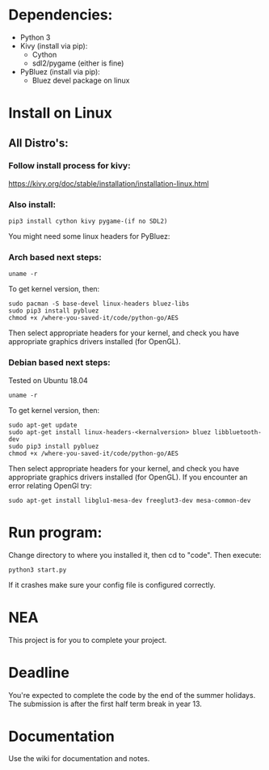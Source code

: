 # Dependencies:
- Python 3
- Kivy (install via pip):
  - Cython
  - sdl2/pygame (either is fine)
- PyBluez (install via pip):
  - Bluez devel package on linux

# Install on Linux
## All Distro's:
### Follow install process for kivy:
https://kivy.org/doc/stable/installation/installation-linux.html

### Also install:
```
pip3 install cython kivy pygame-(if no SDL2)
```
You might need some linux headers for PyBluez:
### Arch based next steps:
```
uname -r
```
To get kernel version, then:
```
sudo pacman -S base-devel linux-headers bluez-libs
sudo pip3 install pybluez
chmod +x /where-you-saved-it/code/python-go/AES
```
Then select appropriate headers for your kernel, and check you have appropriate graphics drivers installed (for OpenGL).
### Debian based next steps:
Tested on Ubuntu 18.04
```
uname -r
```
To get kernel version, then:
```
sudo apt-get update
sudo apt-get install linux-headers-<kernalversion> bluez libbluetooth-dev
sudo pip3 install pybluez
chmod +x /where-you-saved-it/code/python-go/AES
```
Then select appropriate headers for your kernel, and check you have appropriate graphics drivers installed (for OpenGL).
If you encounter an error relating OpenGl try:
```
sudo apt-get install libglu1-mesa-dev freeglut3-dev mesa-common-dev
```

# Run program:
Change directory to where you installed it, then cd to "code".
Then execute:
```
python3 start.py
```
If it crashes make sure your config file is configured correctly.

# NEA
This project is for you to complete your project.

# Deadline
You're expected to complete the code by the end of the summer holidays. The submission is after the first half term break in year 13.

# Documentation
Use the wiki for documentation and notes.
